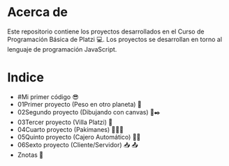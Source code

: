 # Acerca de 

Este repositorio contiene los proyectos desarrollados en el Curso de Programación Básica de Platzi 💻. Los proyectos se desarrollan en torno al lenguaje de programación JavaScript.

# Indice

- #Mi primer código 😎
- 01Primer proyecto (Peso en otro planeta) 🌌
- 02Segundo proyecto (Dibujando con canvas) 📑✒️
- 03Tercer proyecto (Villa Platzi)  🌄
- 04Cuarto proyecto (Pakimanes) 🐓🐖🐄
- 05Quinto proyecto (Cajero Automático) 🏧💵
- 06Sexto proyecto (Cliente/Servidor) 📥 📤
- Znotas 📝
